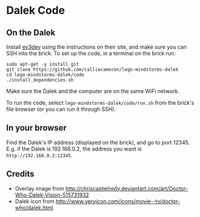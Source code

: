 Dalek Code
==========

On the Dalek
------------

Install [ev3dev](http://www.ev3dev.org/) using the instructions on their site, and make sure you can SSH into the brick. To set up the code, in a terminal on the brick run:

    sudo apt-get -y install git
    git clone https://github.com/calliecameron/lego-mindstorms-dalek
    cd lego-mindstorms-dalek/code
    ./install_dependencies.sh

Make sure the Dalek and the computer are on the same WiFi network.

To run the code, select `lego-mindstorms-dalek/code/run.sh` from the brick's file browser (or you can run it through SSH).


In your browser
---------------

Find the Dalek's IP address (displayed on the brick), and go to port 12345. E.g. if the Dalek is 192.168.0.2, the address you want is `http://192.168.0.2:12345`.


Credits
-------

- Overlay image from http://chriscastielredy.deviantart.com/art/Doctor-Who-Dalek-Vision-515731932
- Dalek icon from http://www.veryicon.com/icons/movie--tv/doctor-who/dalek.html
